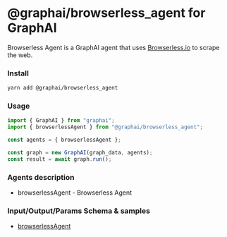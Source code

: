
# @graphai/browserless_agent for GraphAI

Browserless Agent is a GraphAI agent that uses [Browserless.io](https://www.browserless.io/) to scrape the web.

### Install

```sh
yarn add @graphai/browserless_agent
```


### Usage

```typescript
import { GraphAI } from "graphai";
import { browserlessAgent } from "@graphai/browserless_agent";

const agents = { browserlessAgent };

const graph = new GraphAI(graph_data, agents);
const result = await graph.run();
```

### Agents description
- browserlessAgent - Browserless Agent

### Input/Output/Params Schema & samples
 - [browserlessAgent](https://github.com/receptron/graphai-agents/blob/main/docs/agentDocs/net/browserlessAgent.md)

